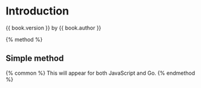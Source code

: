 # Introduction

{{ book.version }} by {{ book.author }}

{% method %}
## Simple method

{% common %}
This will appear for both JavaScript and Go.
{% endmethod %}
